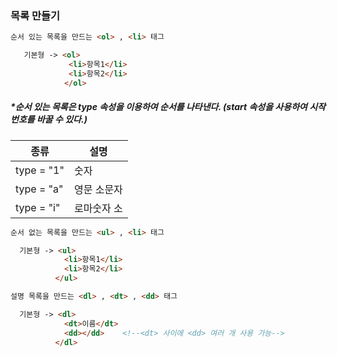 ### 목록 만들기  
```html
순서 있는 목록을 만드는 <ol> , <li> 태그  

   기본형 -> <ol>
             <li>항목1</li>
             <li>항목2</li>
            </ol>
```  
##### *순서 있는 목록은 type 속성을 이용하여 순서를 나타낸다.  (start 속성을 사용하여 시작 번호를 바꿀 수 있다.)  
| 종류 | 설명 |
|----|----|
|type = "1" | 숫자 |
|type = "a" |영문 소문자|
|type = "i" |로마숫자 소|  

```html  
순서 없는 목록을 만드는 <ul> , <li> 태그  

  기본형 -> <ul>
            <li>항목1</li>
            <li>항목2</li>
          </ul>
```  

``` html
설명 목록을 만드는 <dl> , <dt> , <dd> 태그 

  기본형 -> <dl>
            <dt>이름</dt>
            <dd></dd>    <!--<dt> 사이에 <dd> 여러 개 사용 가능-->
          </dl>
```  




